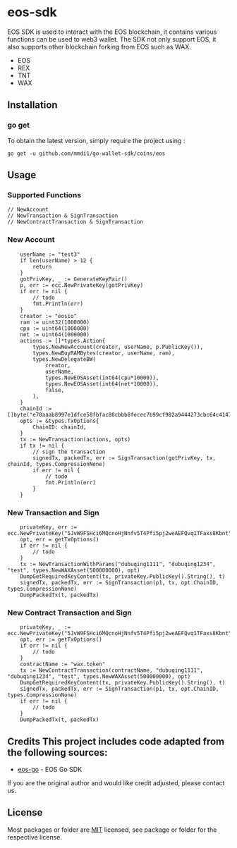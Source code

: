 # eos-sdk
EOS SDK is used to interact with the EOS blockchain, it contains various functions can be used to web3 wallet.
The SDK not only support EOS, it also supports other blockchain forking from EOS such as WAX.

- EOS
- REX
- TNT
- WAX

## Installation

### go get

To obtain the latest version, simply require the project using :

```shell
go get -u github.com/mmdi1/go-wallet-sdk/coins/eos
```

## Usage

### Supported Functions

```golang
// NewAccount
// NewTransaction & SignTransaction
// NewContractTransaction & SignTransaction
```

### New Account
```golang
	userName := "test3"
	if len(userName) > 12 {
		return
	}
	gotPrivKey, _ := GenerateKeyPair()
	p, err := ecc.NewPrivateKey(gotPrivKey)
	if err != nil {
        // todo
		fmt.Println(err)
	}
	creator := "eosio"
	ram := uint32(1000000)
	cpu := uint64(1000000)
	net := uint64(1000000)
	actions := []*types.Action{
		types.NewNewAccount(creator, userName, p.PublicKey()),
		types.NewBuyRAMBytes(creator, userName, ram),
		types.NewDelegateBW(
			creator,
			userName,
			types.NewEOSAsset(int64(cpu*10000)),
			types.NewEOSAsset(int64(net*10000)),
			false,
		),
	}
	chainId := []byte("e70aaab8997e1dfce58fbfac80cbbb8fecec7b99cf982a9444273cbc64c41473")
	opts := &types.TxOptions{
		ChainID: chainId,
	}
	tx := NewTransaction(actions, opts)
	if tx != nil {
		// sign the transaction
		signedTx, packedTx, err := SignTransaction(gotPrivKey, tx, chainId, types.CompressionNone)
        if err != nil {
            // todo
		    fmt.Println(err)
	    }
	}
```

### New Transaction and Sign
```golang
	privateKey, err := ecc.NewPrivateKey("5JvW9FSHci6MQcnoHjNnfv5T4Pfi5pj2weAEFQvq1TFaxs8Kbnt")
	opt, err = getTxOptions()
	if err != nil {
        // todo
	}
	tx := NewTransactionWithParams("dubuqing1111", "dubuqing1234", "test", types.NewWAXAsset(500000000), opt)
	DumpGetRequiredKeyContent(tx, privateKey.PublicKey().String(), t)
	signedTx, packedTx, err := SignTransaction(p1, tx, opt.ChainID, types.CompressionNone)
	DumpPackedTx(t, packedTx)
```
### New Contract Transaction and Sign
```golang
	privateKey, _ := ecc.NewPrivateKey("5JvW9FSHci6MQcnoHjNnfv5T4Pfi5pj2weAEFQvq1TFaxs8Kbnt")
	opt, err := getTxOptions()
	if err != nil {
        // todo
	}
	contractName := "wax.token"
	tx := NewContractTransaction(contractName, "dubuqing1111", "dubuqing1234", "test", types.NewWAXAsset(500000000), opt)
	DumpGetRequiredKeyContent(tx, privateKey.PublicKey().String(), t)
	signedTx, packedTx, err := SignTransaction(p1, tx, opt.ChainID, types.CompressionNone)
	if err != nil {
        // todo
	}	
	DumpPackedTx(t, packedTx)
```

## Credits  This project includes code adapted from the following sources:  
- [eos-go](https://github.com/eoscanada/eos-go) - EOS Go SDK

If you are the original author and would like credit adjusted, please contact us.

## License
Most packages or folder are [MIT](<https://github.com/mmdi1/go-wallet-sdk/blob/main/coins/eos/LICENSE>) licensed, see package or folder for the respective license.
